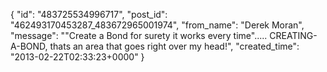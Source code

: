  {
   "id": "483725534996717",
   "post_id": "462493170453287_483672965001974",
   "from_name": "Derek Moran",
   "message": "\"Create a Bond for surety it works every time\"..... CREATING-A-BOND, thats an area that goes right over my head!",
   "created_time": "2013-02-22T02:33:23+0000"
 }
